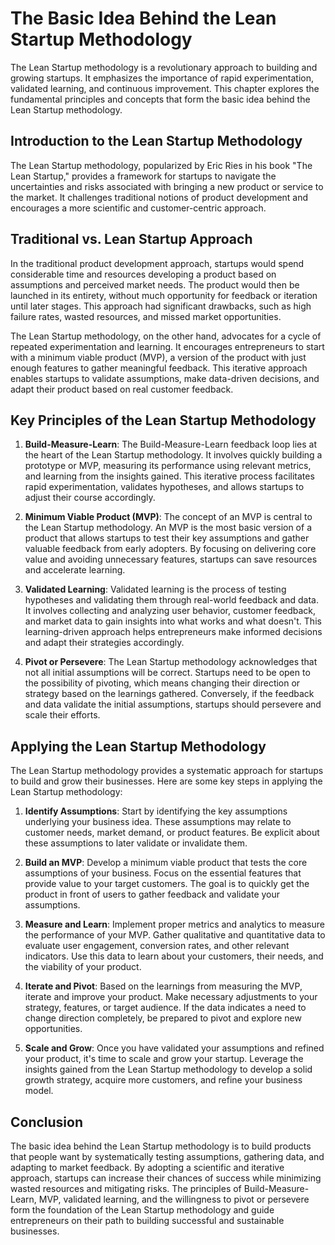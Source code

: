 The Basic Idea Behind the Lean Startup Methodology
===========================================================

The Lean Startup methodology is a revolutionary approach to building and growing startups. It emphasizes the importance of rapid experimentation, validated learning, and continuous improvement. This chapter explores the fundamental principles and concepts that form the basic idea behind the Lean Startup methodology.

Introduction to the Lean Startup Methodology
--------------------------------------------

The Lean Startup methodology, popularized by Eric Ries in his book "The Lean Startup," provides a framework for startups to navigate the uncertainties and risks associated with bringing a new product or service to the market. It challenges traditional notions of product development and encourages a more scientific and customer-centric approach.

Traditional vs. Lean Startup Approach
-------------------------------------

In the traditional product development approach, startups would spend considerable time and resources developing a product based on assumptions and perceived market needs. The product would then be launched in its entirety, without much opportunity for feedback or iteration until later stages. This approach had significant drawbacks, such as high failure rates, wasted resources, and missed market opportunities.

The Lean Startup methodology, on the other hand, advocates for a cycle of repeated experimentation and learning. It encourages entrepreneurs to start with a minimum viable product (MVP), a version of the product with just enough features to gather meaningful feedback. This iterative approach enables startups to validate assumptions, make data-driven decisions, and adapt their product based on real customer feedback.

Key Principles of the Lean Startup Methodology
----------------------------------------------

1. **Build-Measure-Learn**: The Build-Measure-Learn feedback loop lies at the heart of the Lean Startup methodology. It involves quickly building a prototype or MVP, measuring its performance using relevant metrics, and learning from the insights gained. This iterative process facilitates rapid experimentation, validates hypotheses, and allows startups to adjust their course accordingly.

2. **Minimum Viable Product (MVP)**: The concept of an MVP is central to the Lean Startup methodology. An MVP is the most basic version of a product that allows startups to test their key assumptions and gather valuable feedback from early adopters. By focusing on delivering core value and avoiding unnecessary features, startups can save resources and accelerate learning.

3. **Validated Learning**: Validated learning is the process of testing hypotheses and validating them through real-world feedback and data. It involves collecting and analyzing user behavior, customer feedback, and market data to gain insights into what works and what doesn't. This learning-driven approach helps entrepreneurs make informed decisions and adapt their strategies accordingly.

4. **Pivot or Persevere**: The Lean Startup methodology acknowledges that not all initial assumptions will be correct. Startups need to be open to the possibility of pivoting, which means changing their direction or strategy based on the learnings gathered. Conversely, if the feedback and data validate the initial assumptions, startups should persevere and scale their efforts.

Applying the Lean Startup Methodology
-------------------------------------

The Lean Startup methodology provides a systematic approach for startups to build and grow their businesses. Here are some key steps in applying the Lean Startup methodology:

1. **Identify Assumptions**: Start by identifying the key assumptions underlying your business idea. These assumptions may relate to customer needs, market demand, or product features. Be explicit about these assumptions to later validate or invalidate them.

2. **Build an MVP**: Develop a minimum viable product that tests the core assumptions of your business. Focus on the essential features that provide value to your target customers. The goal is to quickly get the product in front of users to gather feedback and validate your assumptions.

3. **Measure and Learn**: Implement proper metrics and analytics to measure the performance of your MVP. Gather qualitative and quantitative data to evaluate user engagement, conversion rates, and other relevant indicators. Use this data to learn about your customers, their needs, and the viability of your product.

4. **Iterate and Pivot**: Based on the learnings from measuring the MVP, iterate and improve your product. Make necessary adjustments to your strategy, features, or target audience. If the data indicates a need to change direction completely, be prepared to pivot and explore new opportunities.

5. **Scale and Grow**: Once you have validated your assumptions and refined your product, it's time to scale and grow your startup. Leverage the insights gained from the Lean Startup methodology to develop a solid growth strategy, acquire more customers, and refine your business model.

Conclusion
-----------

The basic idea behind the Lean Startup methodology is to build products that people want by systematically testing assumptions, gathering data, and adapting to market feedback. By adopting a scientific and iterative approach, startups can increase their chances of success while minimizing wasted resources and mitigating risks. The principles of Build-Measure-Learn, MVP, validated learning, and the willingness to pivot or persevere form the foundation of the Lean Startup methodology and guide entrepreneurs on their path to building successful and sustainable businesses.
